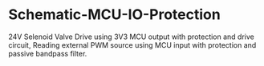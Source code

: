 # Schematic-MCU-IO-Protection
24V Selenoid Valve Drive using 3V3 MCU output with protection and drive circuit, Reading external PWM source using MCU input with protection and passive bandpass filter.
